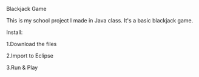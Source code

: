 Blackjack Game


This is my school project I made in Java class. It's a basic blackjack game.

Install:

1.Download the files

2.Import to Eclipse

3.Run & Play
